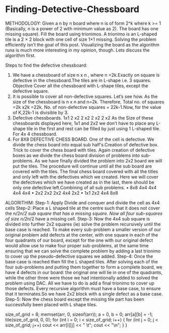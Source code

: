 # Finding-Detective-Chessboard

METHODOLOGY:
Given a n by n board where n is of form 2^k where k >= 1 (Basically, n is a power of
2 with minimum value as 2). The board has one missing square). Fill the board using
trionimos. A trionimo is an L-shaped tile is a 2 × 2 block with one cell of size 1×1
missing.
Solving the problem efficiently isn’t the goal of this post. Visualizing the board as the
algorithm runs is much more interesting in my opinion, though. Lets discuss the
algorithm first.

Steps to find the defective chessboard:
1. We have a chessboard of size n x n , where n =2k.Exactly on square is
defective in the chessboard.The tiles are in L-shape i.e. 3 squares.
Objective Cover all the chessboard with L-shape tiles, except the defective
square.
2. It is possible to cover all non-defective squares. Let’s see how. As the size of
the chessboard is n x n and n=2k. Therefore, Total no. of squares =2k x2k
=22k. No. of non-defective squares = 22k-1.Now, for the value of K,22k-1 is
divisible by 3.
3. Defective chessboards. 1x1 2 x2 2 x2 2 x2 2 x2 As the Size of these
chessboards displayed here, 1x1 and 2x2 we don’t have to place any L-shape
tile in the first and rest can be filled by just using 1 L-shaped tile. For 4x 4
chessboard.
4. For 8X8 DEFECTIVE CHESS BOARD.
One of the cell is defective.
We divide the chess board into equal sub half's.Creation of defective
box.
Trick to cover the chess board with tiles.
Again creation of defective boxes as we divide the chess board
division of problems into sub-problems.
As we have finally divided the problem into 2x2 board we will put the
tiles.
The procedure will continue until all the sub board are covered with
the tiles.
The final chess board covered with all the titles and only left with the
defectives which we created.
Here we will cover the defectives which we have created as in the
last, there should be only one defective left.Combining of all sub
problems.
• 8x8 4x4 4x4 4x4 4x4
• 2x2 2x2 2x2 4x4 2x2
• 1x1 2x2 4x4 8x8 

ALGORITHIM:
Step-1:
Apply Divide and conquer and divide the cell as 4x4 cells Step-2:
Place a L shaped tile at the centre such that it does not cover the n/2*n/2 sub
square that has a missing square.
Now all four sub-squares of size n/2*n/2 have a missing cell.
Step-3:
Now the 4x4 sub square is divided into further 2x2 squares (ie) solve the
problem recursively until the base case is reached. To make every sub-problem a
smaller version of our original problem add defects at the center, with one
square in each of the four quadrants of our board, except for the one with our
original defect would allow use to make four proper sub-problems, at the same
time ensuring that we can solve the complete problem by adding a last trionimo
to cover up the pseudo-defective squares we added.
Step-4:
Once the base case is reached then fill the L shaped tiles.
After solving each of the four sub-problems and putting them together to form a
complete board, we have 4 defects in our board: the original one will lie in one
of the quadrants, while the other three were those we had intentionally added to
solved the problem using DAC. All we have to do is add a final trionimo to
cover up those defects.
Every recursive algorithm must have a base case, to ensure that it terminates.So
we have 2x2 block with a single defect as a base case.
Step-5:
Now the chess board except the missing tile part has been successfully been
placed with L shape tiles.


 size_of_grid = 8;
memset(arr, 0, sizeof(arr));
 a = 0, b = 0; arr[a][b] = -1;
tile(size_of_grid, 0, 0);
for (int i = 0; i < size_of_grid; i++)
{
 for (int j = 0; j < size_of_grid; j++)
cout << arr[i][j] << " \t";
cout << "\n";
 }
}
